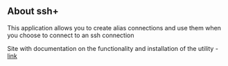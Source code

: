 

## About ssh+

This application allows you to create alias connections and use them when you choose to connect to an ssh connection

Site with documentation on the functionality and installation of the utility - [link](https://ssh-connection-manager.github.io/docs/)

